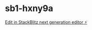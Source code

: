 # sb1-hxny9a

[Edit in StackBlitz next generation editor ⚡️](https://stackblitz.com/~/github.com/Cruisercc2/sb1-hxny9a)